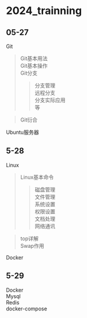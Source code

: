 # 2024_trainning
##  05-27   
Git   
> Git基本用法  
> Git基本操作  
> Git分支    
>>  分支管理   
>>  远程分支   
>>  分支实际应用   
>>  等

> Git衍合

Ubuntu服务器  

##  5-28
Linux
> Linux基本命令  
>> 磁盘管理  
>> 文件管理  
>> 系统设置  
>> 权限设置  
>> 文档处理  
>> 网络通讯

> top详解  
> Swap作用

Docker


##  5-29  
Docker  
Mysql  
Redis  
docker-compose  
